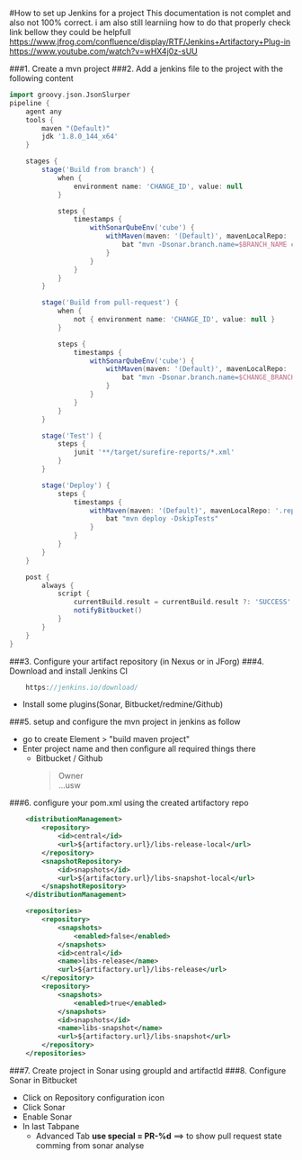 #How to set up Jenkins for a project
This documentation is not complet and also not 100% correct. i am also still learniing how to do that properly
check link bellow they could be helpfull
https://www.jfrog.com/confluence/display/RTF/Jenkins+Artifactory+Plug-in
https://www.youtube.com/watch?v=wHX4j0z-sUU

###1.  Create a mvn project
###2.  Add a jenkins file to the project with the following content

``` groovy
import groovy.json.JsonSlurper
pipeline {
    agent any
    tools {    
        maven "(Default)"
        jdk '1.8.0_144_x64' 
    }

    stages {
        stage('Build from branch') {
            when {
                environment name: 'CHANGE_ID', value: null
            }

            steps {
                timestamps {
                    withSonarQubeEnv('cube') {
                        withMaven(maven: '(Default)', mavenLocalRepo: '.repository', mavenOpts: '-Xmx6g -Xms2g -XX:-UseGCOverheadLimit') {
                            bat "mvn -Dsonar.branch.name=$BRANCH_NAME clean verify sonar:sonar"
                        }
                    }
                }
            }
        }

        stage('Build from pull-request') {
            when {
                not { environment name: 'CHANGE_ID', value: null }
            }

            steps {
                timestamps {
                    withSonarQubeEnv('cube') {
                        withMaven(maven: '(Default)', mavenLocalRepo: '.repository', mavenOpts: '-Xmx6g -Xms2g -XX:-UseGCOverheadLimit') {
                            bat "mvn -Dsonar.branch.name=$CHANGE_BRANCH -Dsonar.branch.target=$CHANGE_TARGET clean verify sonar:sonar"
                        }
                    }
                }
            }
        }

        stage('Test') {
            steps {
                junit '**/target/surefire-reports/*.xml' 
            }
        }

        stage('Deploy') {
            steps {
                timestamps {
                    withMaven(maven: '(Default)', mavenLocalRepo: '.repository', mavenOpts: '-Xmx6g -Xms2g -XX:-UseGCOverheadLimit') {
                        bat "mvn deploy -DskipTests"
                    }
                }
            }
        }
    }

    post {
        always {
            script {
                currentBuild.result = currentBuild.result ?: 'SUCCESS'
                notifyBitbucket()
            }
        }
    }
}
```
###3.  Configure your artifact repository (in Nexus or in JForg)
###4.  Download and install Jenkins CI 
``` groovy
    https://jenkins.io/download/
``` 
   *   Install some plugins(Sonar, Bitbucket/redmine/Github)
   
    
###5.  setup and configure the mvn project in jenkins as follow
   
   *   go to create Element > "build maven project"
   *   Enter project name and then configure all required things there
       *   Bitbucket / Github 
            >   Owner              
              ...usw
        
###6.  configure your pom.xml using the created artifactory repo
``` xml
    <distributionManagement>
        <repository>
            <id>central</id>
            <url>${artifactory.url}/libs-release-local</url>
        </repository>
        <snapshotRepository>
            <id>snapshots</id>
            <url>${artifactory.url}/libs-snapshot-local</url>
        </snapshotRepository>
    </distributionManagement>

    <repositories>
        <repository>
            <snapshots>
                <enabled>false</enabled>
            </snapshots>
            <id>central</id>
            <name>libs-release</name>
            <url>${artifactory.url}/libs-release</url>
        </repository>
        <repository>
            <snapshots>
                <enabled>true</enabled>
            </snapshots>
            <id>snapshots</id>
            <name>libs-snapshot</name>
            <url>${artifactory.url}/libs-snapshot</url>
        </repository>
    </repositories>
```            

###7.  Create project in Sonar using groupId and artifactId
###8.  Configure Sonar in Bitbucket

   *   Click on Repository configuration icon 
   *   Click Sonar
   *   Enable Sonar
   *    In last Tabpane
        *   Advanced Tab
           **use special = PR-%d** ==>  to show pull request state comming from sonar analyse
   
   
    

 
